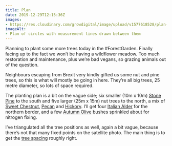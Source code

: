 ```yaml
---
title: Plan
date: 2019-12-29T12:15:36Z
images:
- https://res.cloudinary.com/growdigital/image/upload/v1577618528/plan-6812871C.jpg
imageAlt:
- Plan of circles with measurement lines drawn between them 
---
```


Planning to plant some more trees today in the #ForestGarden. Finally facing up to the fact we won’t be having a wildflower meadow. Too much restoration and maintenance, plus we’re bad vegans, so grazing animals out of the question.

Neighbours escaping from Brexit very kindly gifted us some nut and pine trees, so this is what will mostly be going in here. They’re all big trees, 25 metre diameter, so lots of space required.

The planting plan is a bit on the vague side; six smaller (10m x 10m) [Stone Pine](https://pfaf.org/user/Plant.aspx?LatinName=Pinus+pinea) to the south and five larger (25m x 15m) nut trees  to the north, a mix of [Sweet Chestnut](https://pfaf.org/user/plant.aspx?LatinName=Castanea+sativa), [Pecan](https://pfaf.org/user/Plant.aspx?LatinName=Carya+illinoinensis) and [Hickory](https://pfaf.org/user/Plant.aspx?LatinName=Carya+ovata). I’ll get four [Italian Alder](https://pfaf.org/user/Plant.aspx?LatinName=Alnus+cordata) for the northern border, and a few [Autumn Olive](https://pfaf.org/user/Plant.aspx?LatinName=Elaeagnus+umbellata) bushes sprinkled about for nitrogen fixing.

I’ve triangulated all the tree positions as well, again a bit vague, because there’s not that many fixed points on the satellite photo. The main thing is to get the [tree spacing](https://www.forestgarden.wales/blog/tree-spacing-forest-garden/) roughly right.
